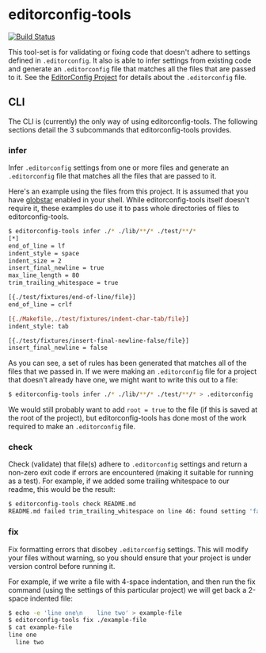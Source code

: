 # editorconfig-tools
[![Build Status](http://img.shields.io/travis/slang800/editorconfig-tools.svg?style=flat)](https://travis-ci.org/slang800/editorconfig-tools)

This tool-set is for validating or fixing code that doesn't adhere to settings defined in `.editorconfig`. It also is able to infer settings from existing code and generate an `.editorconfig` file that matches all the files that are passed to it. See the [EditorConfig Project](http://editorconfig.org/) for details about the `.editorconfig` file.

## CLI
The CLI is (currently) the only way of using editorconfig-tools. The following sections detail the 3 subcommands that editorconfig-tools provides.

### infer
Infer `.editorconfig` settings from one or more files and generate an `.editorconfig` file that matches all the files that are passed to it.

Here's an example using the files from this project. It is assumed that you have [globstar](http://www.linuxjournal.com/content/globstar-new-bash-globbing-option) enabled in your shell. While editorconfig-tools itself doesn't require it, these examples do use it to pass whole directories of files to editorconfig-tools.

```bash
$ editorconfig-tools infer ./* ./lib/**/* ./test/**/*
[*]
end_of_line = lf
indent_style = space
indent_size = 2
insert_final_newline = true
max_line_length = 80
trim_trailing_whitespace = true

[{./test/fixtures/end-of-line/file}]
end_of_line = crlf

[{./Makefile,./test/fixtures/indent-char-tab/file}]
indent_style: tab

[{./test/fixtures/insert-final-newline-false/file}]
insert_final_newline = false
```

As you can see, a set of rules has been generated that matches all of the files that we passed in. If we were making an `.editorconfig` file for a project that doesn't already have one, we might want to write this out to a file:

```bash
$ editorconfig-tools infer ./* ./lib/**/* ./test/**/* > .editorconfig
```

We would still probably want to add `root = true` to the file (if this is saved at the root of the project), but editorconfig-tools has done most of the work required to make an `.editorconfig` file.

### check
Check (validate) that file(s) adhere to `.editorconfig` settings and return a non-zero exit code if errors are encountered (making it suitable for running as a test). For example, if we added some trailing whitespace to our readme, this would be the result:

```bash
$ editorconfig-tools check README.md
README.md failed trim_trailing_whitespace on line 46: found setting 'false', should be 'true'
```

### fix
Fix formatting errors that disobey `.editorconfig` settings. This will modify your files without warning, so you should ensure that your project is under version control before running it.

For example, if we write a file with 4-space indentation, and then run the fix command (using the settings of this particular project) we will get back a 2-space indented file:

```bash
$ echo -e 'line one\n    line two' > example-file
$ editorconfig-tools fix ./example-file
$ cat example-file
line one
  line two
```
